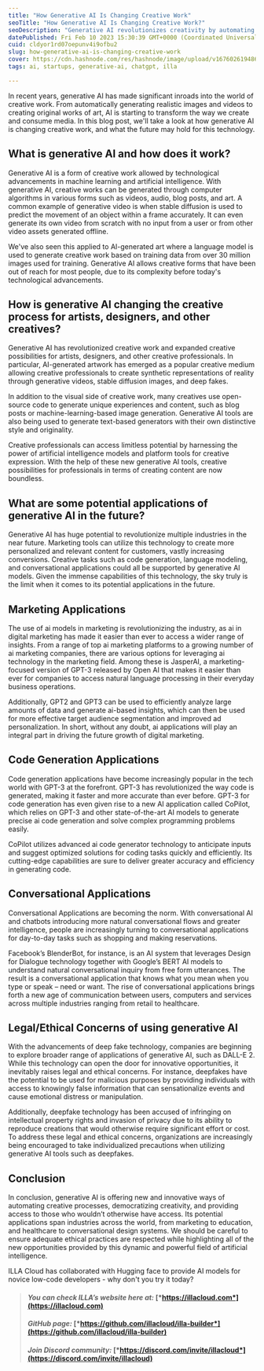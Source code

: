 ```yaml
---
title: "How Generative AI Is Changing Creative Work"
seoTitle: "How Generative AI Is Changing Creative Work?"
seoDescription: "Generative AI revolutionizes creativity by automating processes and democratizing access. Explore its diverse applications and ethical considerations"
datePublished: Fri Feb 10 2023 15:30:39 GMT+0000 (Coordinated Universal Time)
cuid: cldyor1rd07oepunv4i9ofbu2
slug: how-generative-ai-is-changing-creative-work
cover: https://cdn.hashnode.com/res/hashnode/image/upload/v1676026194860/4d60def8-1bcb-42a5-a3ab-c54a5494c3cb.png
tags: ai, startups, generative-ai, chatgpt, illa

---
```


In recent years, generative AI has made significant inroads into the world of creative work. From automatically generating realistic images and videos to creating original works of art, AI is starting to transform the way we create and consume media. In this blog post, we'll take a look at how generative AI is changing creative work, and what the future may hold for this technology.

## What is generative AI and how does it work?

Generative AI is a form of creative work allowed by technological advancements in machine learning and artificial intelligence. With generative AI, creative works can be generated through computer algorithms in various forms such as videos, audio, blog posts, and art. A common example of generative video is when stable diffusion is used to predict the movement of an object within a frame accurately. It can even generate its own video from scratch with no input from a user or from other video assets generated offline.

We've also seen this applied to AI-generated art where a language model is used to generate creative work based on training data from over 30 million images used for training. Generative AI allows creative forms that have been out of reach for most people, due to its complexity before today's technological advancements.

## How is generative AI changing the creative process for artists, designers, and other creatives?

Generative AI has revolutionized creative work and expanded creative possibilities for artists, designers, and other creative professionals. In particular, AI-generated artwork has emerged as a popular creative medium allowing creative professionals to create synthetic representations of reality through generative videos, stable diffusion images, and deep fakes.

In addition to the visual side of creative work, many creatives use open-source code to generate unique experiences and content, such as blog posts or machine-learning-based image generation. Generative AI tools are also being used to generate text-based generators with their own distinctive style and originality.

Creative professionals can access limitless potential by harnessing the power of artificial intelligence models and platform tools for creative expression. With the help of these new generative AI tools, creative possibilities for professionals in terms of creating content are now boundless.

## What are some potential applications of generative AI in the future?

Generative AI has huge potential to revolutionize multiple industries in the near future. Marketing tools can utilize this technology to create more personalized and relevant content for customers, vastly increasing conversions. Creative tasks such as code generation, language modeling, and conversational applications could all be supported by generative AI models. Given the immense capabilities of this technology, the sky truly is the limit when it comes to its potential applications in the future.

## Marketing Applications

The use of ai models in marketing is revolutionizing the industry, as ai in digital marketing has made it easier than ever to access a wider range of insights. From a range of top ai marketing platforms to a growing number of ai marketing companies, there are various options for leveraging ai technology in the marketing field. Among these is JasperAI, a marketing-focused version of GPT-3 released by Open AI that makes it easier than ever for companies to access natural language processing in their everyday business operations.

Additionally, GPT2 and GPT3 can be used to efficiently analyze large amounts of data and generate ai-based insights, which can then be used for more effective target audience segmentation and improved ad personalization. In short, without any doubt, ai applications will play an integral part in driving the future growth of digital marketing.

## Code Generation Applications

Code generation applications have become increasingly popular in the tech world with GPT-3 at the forefront. GPT-3 has revolutionized the way code is generated, making it faster and more accurate than ever before. GPT-3 for code generation has even given rise to a new AI application called CoPilot, which relies on GPT-3 and other state-of-the-art AI models to generate precise ai code generation and solve complex programming problems easily.

CoPilot utilizes advanced ai code generator technology to anticipate inputs and suggest optimized solutions for coding tasks quickly and efficiently. Its cutting-edge capabilities are sure to deliver greater accuracy and efficiency in generating code.

## Conversational Applications

Conversational Applications are becoming the norm. With conversational AI and chatbots introducing more natural conversational flows and greater intelligence, people are increasingly turning to conversational applications for day-to-day tasks such as shopping and making reservations.

Facebook’s BlenderBot, for instance, is an AI system that leverages Design for Dialogue technology together with Google’s BERT AI models to understand natural conversational inquiry from free form utterances. The result is a conversational application that knows what you mean when you type or speak – need or want. The rise of conversational applications brings forth a new age of communication between users, computers and services across multiple industries ranging from retail to healthcare.

## Legal/Ethical Concerns of using generative AI

With the advancements of deep fake technology, companies are beginning to explore broader range of applications of generative AI, such as DALL-E 2. While this technology can open the door for innovative opportunities, it inevitably raises legal and ethical concerns. For instance, deepfakes have the potential to be used for malicious purposes by providing individuals with access to knowingly false information that can sensationalize events and cause emotional distress or manipulation.

Additionally, deepfake technology has been accused of infringing on intellectual property rights and invasion of privacy due to its ability to reproduce creations that would otherwise require significant effort or cost. To address these legal and ethical concerns, organizations are increasingly being encouraged to take individualized precautions when utilizing generative AI tools such as deepfakes.

## Conclusion

In conclusion, generative AI is offering new and innovative ways of automating creative processes, democratizing creativity, and providing access to those who wouldn’t otherwise have access. Its potential applications span industries across the world, from marketing to education, and healthcare to conversational design systems. We should be careful to ensure adequate ethical practices are respected while highlighting all of the new opportunities provided by this dynamic and powerful field of artificial intelligence.

ILLA Cloud has collaborated with Hugging face to provide AI models for novice low-code developers - why don't you try it today?

> #### *You can check ILLA’s website here at:* [*https://illacloud.com*](https://illacloud.com)
> 
> #### *GitHub page:* [*https://github.com/illacloud/illa-builder*](https://github.com/illacloud/illa-builder)
> 
> #### *Join Discord community:* [*https://discord.com/invite/illacloud*](https://discord.com/invite/illacloud)